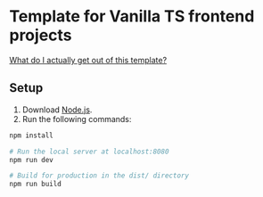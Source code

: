 # Template for Vanilla TS frontend projects

[What do I actually get out of this template?](https://cloudinary.com/console/c-d9cca2569dec31f7fb62cdf98312e3/media_library/folders/home/asset/b4c00bf82cdb22aaca980290249417c7/manage?context=manage)

## Setup
1. Download [Node.js](https://nodejs.org/en/download/).
2. Run the following commands:

``` bash
npm install

# Run the local server at localhost:8080
npm run dev

# Build for production in the dist/ directory
npm run build
```
